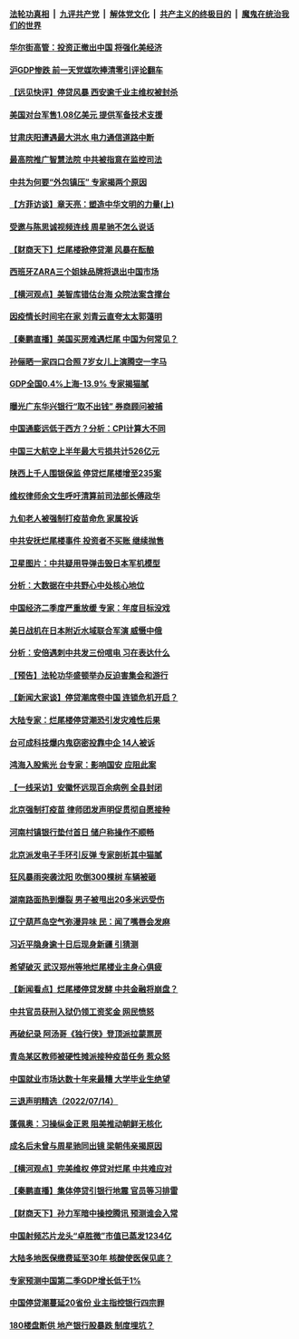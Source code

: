 ####  [法轮功真相](../../../../basic/blob/master/README.md?t=07161401) &nbsp;|&nbsp; [九评共产党](../../../../9ping.md/blob/master/README.md?t=07161401) &nbsp;|&nbsp; [解体党文化](../../../../jtdwh.md/blob/master/README.md?t=07161401)  &nbsp;|&nbsp; [共产主义的终极目的](../../../../gczydzjmd.md/blob/master/README.md?t=07161401) &nbsp;|&nbsp; [魔鬼在统治我们的世界](../../../../mgztzwmdsj.md/blob/master/README.md?t=07161401) 

#### [华尔街高管：投资正撤出中国 将强化美经济](../pages/nsc413/n13782023.md?t=07161401) 

#### [沪GDP惨跌 前一天党媒吹捧清零引评论翻车](../pages/nsc413/n13781988.md?t=07161401) 


#### [【远见快评】停贷风暴 西安逾千业主维权被封杀](../pages/nsc413/n13781905.md?t=07161401) 

#### [美国对台军售1.08亿美元 提供军备技术支援](../pages/nsc413/n13781956.md?t=07161401) 

#### [甘肃庆阳遭遇最大洪水 电力通信道路中断](../pages/nsc413/n13782008.md?t=07161401) 

#### [最高院推广智慧法院 中共被指意在监控司法](../pages/nsc413/n13781949.md?t=07161401) 

#### [中共为何要“外包镇压” 专家揭两个原因](../pages/nsc413/n13781906.md?t=07161401) 

#### [【方菲访谈】章天亮：塑造中华文明的力量(上)](../pages/nsc413/n13781683.md?t=07161401) 

#### [受邀与陈思诚视频连线 周星驰不怎么说话](../pages/nsc413/n13781904.md?t=07161401) 

#### [【财商天下】烂尾楼掀停贷潮 风暴在酝酿](../pages/nsc413/n13781801.md?t=07161401) 

#### [西班牙ZARA三个姐妹品牌将退出中国市场](../pages/nsc413/n13781896.md?t=07161401) 

#### [【横河观点】美智库错估台海 众院法案含撑台](../pages/nsc413/n13781902.md?t=07161401) 

#### [因疫情长时间宅在家 刘青云直夸太太郭蔼明](../pages/nsc413/n13781880.md?t=07161401) 

#### [【秦鹏直播】美国买房难遇烂尾 中国为何常见？](../pages/nsc413/n13781552.md?t=07161401) 

#### [孙俪晒一家四口合照 7岁女儿上演腾空一字马](../pages/nsc413/n13781856.md?t=07161401) 

#### [GDP全国0.4%上海-13.9% 专家揭猫腻](../pages/nsc413/n13781772.md?t=07161401) 

#### [曝光广东华兴银行“取不出钱” 券商顾问被捕](../pages/nsc413/n13781855.md?t=07161401) 

#### [中国通膨远低于西方？分析：CPI计算大不同](../pages/nsc413/n13781786.md?t=07161401) 

#### [中国三大航空上半年最大亏损共计526亿元](../pages/nsc413/n13781877.md?t=07161401) 

#### [陕西上千人围银保监 停贷烂尾楼增至235案](../pages/nsc413/n13781579.md?t=07161401) 

#### [维权律师余文生呼吁清算前司法部长傅政华](../pages/nsc413/n13781829.md?t=07161401) 

#### [九旬老人被强制打疫苗命危 家属投诉](../pages/nsc413/n13781589.md?t=07161401) 

#### [中共安抚烂尾楼事件 投资者不买账 继续抛售](../pages/nsc413/n13781732.md?t=07161401) 

#### [卫星图片：中共疑用导弹击毁日本军机模型](../pages/nsc413/n13781733.md?t=07161401) 

#### [分析：大数据在中共野心中处核心地位](../pages/nsc413/n13781736.md?t=07161401) 

#### [中国经济二季度严重放缓 专家：年度目标没戏](../pages/nsc413/n13781686.md?t=07161401) 

#### [美日战机在日本附近水域联合军演 威慑中俄](../pages/nsc413/n13781581.md?t=07161401) 

#### [分析：安倍遇刺中共发三份唁电 习在表达什么](../pages/nsc413/n13781014.md?t=07161401) 

#### [【预告】法轮功华盛顿举办反迫害集会和游行](../pages/nsc413/n13781661.md?t=07161401) 

#### [【新闻大家谈】停贷潮席卷中国 连锁危机开启？](../pages/nsc413/n13781582.md?t=07161401) 

#### [大陆专家：烂尾楼停贷潮恐引发灾难性后果](../pages/nsc413/n13781577.md?t=07161401) 

#### [台可成科技爆内鬼窃密投靠中企 14人被诉](../pages/nsc413/n13781539.md?t=07161401) 

#### [鸿海入股紫光 台专家：影响国安 应阻此案](../pages/nsc413/n13781172.md?t=07161401) 

#### [【一线采访】安徽怀远现百余病例 全县封闭](../pages/nsc413/n13781512.md?t=07161401) 

#### [北京强制打疫苗 律师团发声明促贯彻自愿接种](../pages/nsc413/n13781505.md?t=07161401) 

#### [河南村镇银行垫付首日 储户称操作不顺畅](../pages/nsc413/n13781540.md?t=07161401) 

#### [北京派发电子手环引反弹 专家剖析其中猫腻](../pages/nsc413/n13781469.md?t=07161401) 

#### [狂风暴雨突袭沈阳 吹倒300棵树 车辆被砸](../pages/nsc413/n13781467.md?t=07161401) 

#### [湖南路面热到爆裂 男子被甩出20多米远受伤](../pages/nsc413/n13781453.md?t=07161401) 

#### [辽宁葫芦岛空气弥漫异味 民：闻了嘴唇会发麻](../pages/nsc413/n13781384.md?t=07161401) 

#### [习近平隐身逾十日后现身新疆 引猜测](../pages/nsc413/n13781347.md?t=07161401) 

#### [希望破灭 武汉郑州等地烂尾楼业主身心俱疲](../pages/nsc413/n13781370.md?t=07161401) 

#### [【新闻看点】烂尾楼停贷发酵 中共金融将崩盘？](../pages/nsc413/n13781224.md?t=07161401) 

#### [中共官员获刑入狱仍领工资奖金 网民愤怒](../pages/nsc413/n13781303.md?t=07161401) 

#### [再破纪录 阿汤哥《独行侠》登顶派拉蒙票房](../pages/nsc413/n13781107.md?t=07161401) 


#### [青岛某区教师被硬性摊派接种疫苗任务 惹众怒](../pages/nsc413/n13781241.md?t=07161401) 

#### [中国就业市场达数十年来最糟 大学毕业生绝望](../pages/nsc413/n13781191.md?t=07161401) 

#### [三退声明精选（2022/07/14）](../pages/nsc413/n13781207.md?t=07161401) 

#### [蓬佩奥：习操纵金正恩 阻美推动朝鲜无核化](../pages/nsc413/n13781070.md?t=07161401) 

#### [成名后未曾与周星驰同出镜 梁朝伟亲揭原因](../pages/nsc413/n13781025.md?t=07161401) 

#### [【横河观点】完美维权 停贷对烂尾 中共难应对](../pages/nsc413/n13781103.md?t=07161401) 

#### [【秦鹏直播】集体停贷引银行地震 官员等习排雷](../pages/nsc413/n13780873.md?t=07161401) 

#### [【财商天下】孙力军暗中操控腾讯 预测谁会入常](../pages/nsc413/n13781055.md?t=07161401) 

#### [中国射频芯片龙头“卓胜微”市值已蒸发1234亿](../pages/nsc413/n13781080.md?t=07161401) 

#### [大陆多地医保缴费延至30年 核酸使医保见底？](../pages/nsc413/n13780779.md?t=07161401) 

#### [专家预测中国第二季GDP增长低于1%](../pages/nsc413/n13781063.md?t=07161401) 

#### [中国停贷潮蔓延20省份 业主指控银行四宗罪](../pages/nsc413/n13781035.md?t=07161401) 

#### [180楼盘断供 地产银行股暴跌 制度埋坑？](../pages/nsc413/n13780778.md?t=07161401) 


